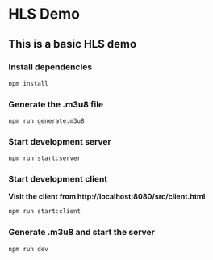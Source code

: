 # HLS Demo

## This is a basic HLS demo

### Install dependencies

```bash
npm install
```

### Generate the .m3u8 file

```bash
npm run generate:m3u8
```

### Start development server

```bash
npm run start:server
```

### Start development client

**Visit the client from http://localhost:8080/src/client.html**

```bash
npm run start:client
```

### Generate .m3u8 and start the server

```bash
npm run dev
```
